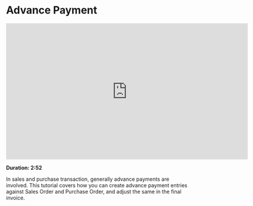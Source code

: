 <!-- add-breadcrumbs -->
# Advance Payment

<iframe width="660" height="371" src="https://www.youtube.com/embed/J46-6qtyZ9U" frameborder="0" allowfullscreen></iframe>

**Duration: 2:52**

In sales and purchase transaction, generally advance payments are involved. This tutorial covers how you can create advance payment entries against Sales Order and Purchase Order, and adjust the same in the final invoice.